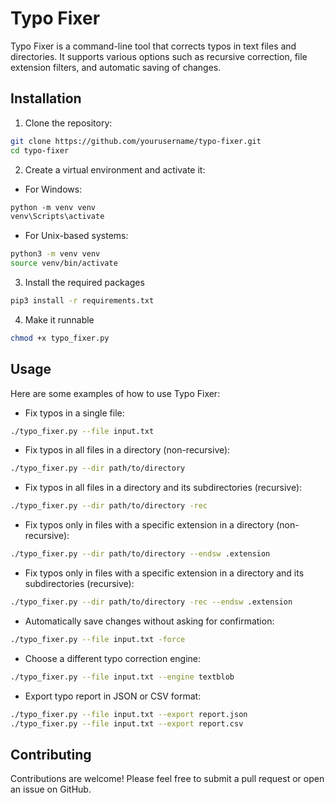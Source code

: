 # Typo Fixer

Typo Fixer is a command-line tool that corrects typos in text files and directories. It supports various options such as recursive correction, file extension filters, and automatic saving of changes.

## Installation

1. Clone the repository:


```bash
git clone https://github.com/yourusername/typo-fixer.git
cd typo-fixer
```


2. Create a virtual environment and activate it:

- For Windows:
```ps
python -m venv venv
venv\Scripts\activate
```
- For Unix-based systems:
```bash
python3 -m venv venv
source venv/bin/activate
```

3. Install the required packages
```bash
pip3 install -r requirements.txt
```

4. Make it runnable
```sh
chmod +x typo_fixer.py
```

## Usage
Here are some examples of how to use Typo Fixer:

- Fix typos in a single file:
```bash
./typo_fixer.py --file input.txt
```
- Fix typos in all files in a directory (non-recursive):
```bash
./typo_fixer.py --dir path/to/directory
```

- Fix typos in all files in a directory and its subdirectories (recursive):
```sh
./typo_fixer.py --dir path/to/directory -rec
```

- Fix typos only in files with a specific extension in a directory (non-recursive):
```sh
./typo_fixer.py --dir path/to/directory --endsw .extension
```

- Fix typos only in files with a specific extension in a directory and its subdirectories (recursive):
```sh
./typo_fixer.py --dir path/to/directory -rec --endsw .extension
```

- Automatically save changes without asking for confirmation:
```sh
./typo_fixer.py --file input.txt -force
```

- Choose a different typo correction engine:
```sh
./typo_fixer.py --file input.txt --engine textblob
```

- Export typo report in JSON or CSV format:
```sh
./typo_fixer.py --file input.txt --export report.json
./typo_fixer.py --file input.txt --export report.csv
```



## Contributing

Contributions are welcome! Please feel free to submit a pull request or open an issue on GitHub.

